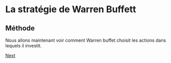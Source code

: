 # La stratégie de Warren Buffett
## Méthode

Nous allons maintenant voir comment Warren buffet choisit les actions dans lequels il investit.

[Next](https://github.com/Germain24/Warren-Buffet-s-strategy/tree/main/English/3.%20Database)